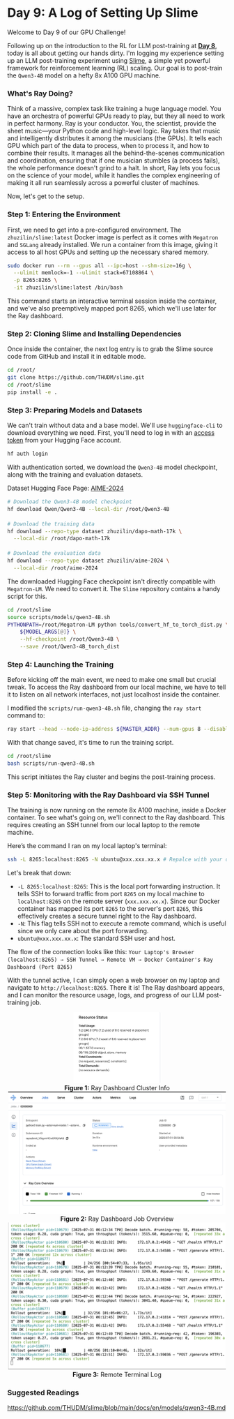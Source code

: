 # Day 9: A Log of Setting Up Slime

Welcome to Day 9 of our GPU Challenge!

Following up on the introduction to the RL for LLM post-training at [**Day 8**](./day-8.md), today is all about getting our hands dirty. I'm logging my experience setting up an LLM post-training experiment using [Slime](https://github.com/THUDM/slime), a simple yet powerful framework for reinforcement learning (RL) scaling. Our goal is to post-train the `Qwen3-4B` model on a hefty 8x A100 GPU machine.

### What's Ray Doing?

Think of a massive, complex task like training a huge language model. You have an orchestra of powerful GPUs ready to play, but they all need to work in perfect harmony. Ray is your conductor. You, the scientist, provide the sheet music—your Python code and high-level logic. Ray takes that music and intelligently distributes it among the musicians (the GPUs). It tells each GPU which part of the data to process, when to process it, and how to combine their results. It manages all the behind-the-scenes communication and coordination, ensuring that if one musician stumbles (a process fails), the whole performance doesn't grind to a halt. In short, Ray lets you focus on the science of your model, while it handles the complex engineering of making it all run seamlessly across a powerful cluster of machines.

Now, let's get to the setup.

### Step 1: Entering the Environment

First, we need to get into a pre-configured environment. The `zhuzilin/slime:latest` Docker image is perfect as it comes with `Megatron` and `SGLang` already installed. We run a container from this image, giving it access to all host GPUs and setting up the necessary shared memory.

```bash
sudo docker run --rm --gpus all --ipc=host --shm-size=16g \
  --ulimit memlock=-1 --ulimit stack=67108864 \
  -p 8265:8265 \
  -it zhuzilin/slime:latest /bin/bash
```

This command starts an interactive terminal session inside the container, and we've also preemptively mapped port 8265, which we'll use later for the Ray dashboard.

### Step 2: Cloning Slime and Installing Dependencies

Once inside the container, the next log entry is to grab the Slime source code from GitHub and install it in editable mode.

```bash
cd /root/
git clone https://github.com/THUDM/slime.git
cd /root/slime
pip install -e .
```

### Step 3: Preparing Models and Datasets

We can't train without data and a base model. We'll use `huggingface-cli` to download everything we need. First, you'll need to log in with an [access token](https://huggingface.co/settings/tokens) from your Hugging Face account.

```bash
hf auth login
```

With authentication sorted, we download the `Qwen3-4B` model checkpoint, along with the training and evaluation datasets.

Dataset Hugging Face Page: [AIME-2024](https://huggingface.co/datasets/zhuzilin/aime-2024)

```bash
# Download the Qwen3-4B model checkpoint
hf download Qwen/Qwen3-4B --local-dir /root/Qwen3-4B

# Download the training data
hf download --repo-type dataset zhuzilin/dapo-math-17k \
  --local-dir /root/dapo-math-17k

# Download the evaluation data
hf download --repo-type dataset zhuzilin/aime-2024 \
  --local-dir /root/aime-2024
```

The downloaded Hugging Face checkpoint isn't directly compatible with `Megatron-LM`. We need to convert it. The `Slime` repository contains a handy script for this.

```bash
cd /root/slime
source scripts/models/qwen3-4B.sh
PYTHONPATH=/root/Megatron-LM python tools/convert_hf_to_torch_dist.py \
    ${MODEL_ARGS[@]} \
    --hf-checkpoint /root/Qwen3-4B \
    --save /root/Qwen3-4B_torch_dist
```

### Step 4: Launching the Training

Before kicking off the main event, we need to make one small but crucial tweak. To access the Ray dashboard from our local machine, we have to tell it to listen on all network interfaces, not just localhost inside the container.

I modified the `scripts/run-qwen3-4B.sh` file, changing the `ray start` command to:

```bash
ray start --head --node-ip-address ${MASTER_ADDR} --num-gpus 8 --disable-usage-stats --dashboard-host=0.0.0.0 --dashboard-port=8265
```

With that change saved, it's time to run the training script.

```bash
cd /root/slime
bash scripts/run-qwen3-4B.sh
```

This script initiates the Ray cluster and begins the post-training process.

### Step 5: Monitoring with the Ray Dashboard via SSH Tunnel

The training is now running on the remote 8x A100 machine, inside a Docker container. To see what's going on, we'll connect to the Ray dashboard. This requires creating an SSH tunnel from our local laptop to the remote machine.

Here’s the command I ran on my local laptop's terminal:

```bash
ssh -L 8265:localhost:8265 -N ubuntu@xxx.xxx.xx.x # Repalce with your own GPU instance IP
```

Let's break that down:
*   `-L 8265:localhost:8265`: This is the local port forwarding instruction. It tells SSH to forward traffic from port `8265` on my local machine to `localhost:8265` on the remote server (`xxx.xxx.xx.x`). Since our Docker container has mapped its port `8265` to the server's port `8265`, this effectively creates a secure tunnel right to the Ray dashboard.
*   `-N`: This flag tells SSH not to execute a remote command, which is useful since we only care about the port forwarding.
*   `ubuntu@xxx.xxx.xx.x`: The standard SSH user and host.

The flow of the connection looks like this:
`Your Laptop's Browser (localhost:8265) → SSH Tunnel → Remote VM → Docker Container's Ray Dashboard (Port 8265)`

With the tunnel active, I can simply open a web browser on my laptop and navigate to `http://localhost:8265`. There it is! The Ray dashboard appears, and I can monitor the resource usage, logs, and progress of our LLM post-training job.



<div align="center">
<img src="assets/day-9-0.jpeg" alt="Ray Dashboard Cluster Info" width="200"/>
</div>
<div align="center">
<b>Figure 1:</b> Ray Dashboard Cluster Info
</div>


<div align="center">
<img src="assets/day-9-1.jpeg" alt="Ray Dashboard Job Overview" width="500"/>
</div>
<div align="center">
<b>Figure 2:</b> Ray Dashboard Job Overview
</div>


<div align="center">
<img src="assets/day-9-2.jpeg" alt="Remote Terminal Log" width="500"/>
</div>
<div align="center">
<b>Figure 3:</b> Remote Terminal Log
</div>


### Suggested Readings

https://github.com/THUDM/slime/blob/main/docs/en/models/qwen3-4B.md